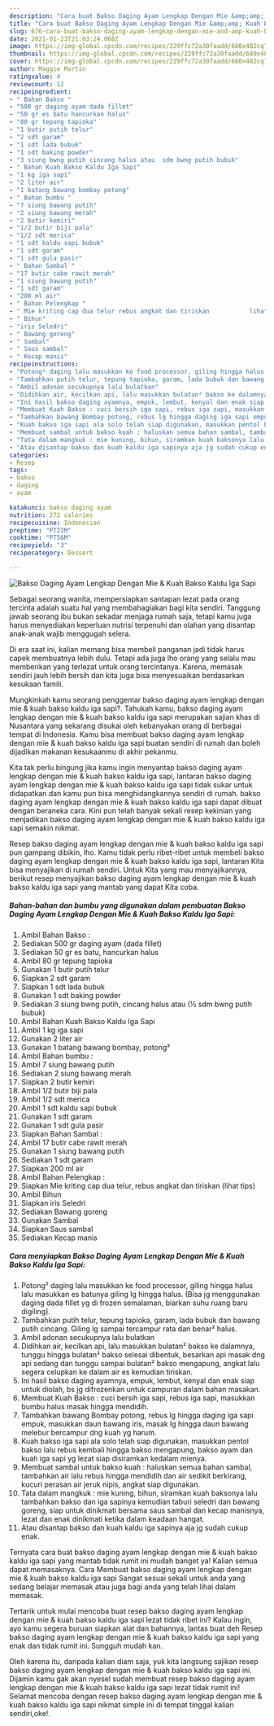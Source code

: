 ```yaml
---
description: "Cara buat Bakso Daging Ayam Lengkap Dengan Mie &amp;amp; Kuah Bakso Kaldu Iga Sapi Sederhana Untuk Jualan"
title: "Cara buat Bakso Daging Ayam Lengkap Dengan Mie &amp;amp; Kuah Bakso Kaldu Iga Sapi Sederhana Untuk Jualan"
slug: 676-cara-buat-bakso-daging-ayam-lengkap-dengan-mie-and-amp-kuah-bakso-kaldu-iga-sapi-sederhana-untuk-jualan
date: 2021-01-23T21:03:24.068Z
image: https://img-global.cpcdn.com/recipes/229ffc72a30faadd/680x482cq70/bakso-daging-ayam-lengkap-dengan-mie-kuah-bakso-kaldu-iga-sapi-foto-resep-utama.jpg
thumbnail: https://img-global.cpcdn.com/recipes/229ffc72a30faadd/680x482cq70/bakso-daging-ayam-lengkap-dengan-mie-kuah-bakso-kaldu-iga-sapi-foto-resep-utama.jpg
cover: https://img-global.cpcdn.com/recipes/229ffc72a30faadd/680x482cq70/bakso-daging-ayam-lengkap-dengan-mie-kuah-bakso-kaldu-iga-sapi-foto-resep-utama.jpg
author: Maggie Martin
ratingvalue: 4
reviewcount: 12
recipeingredient:
- " Bahan Bakso "
- "500 gr daging ayam dada fillet"
- "50 gr es batu hancurkan halus"
- "80 gr tepung tapioka"
- "1 butir putih telur"
- "2 sdt garam"
- "1 sdt lada bubuk"
- "1 sdt baking powder"
- "3 siung bwng putih cincang halus atau  sdm bwng putih bubuk"
- " Bahan Kuah Bakso Kaldu Iga Sapi"
- "1 kg iga sapi"
- "2 liter air"
- "1 batang bawang bombay potong"
- " Bahan bumbu "
- "7 siung bawang putih"
- "2 siung bawang merah"
- "2 butir kemiri"
- "1/2 butir biji pala"
- "1/2 sdt merica"
- "1 sdt kaldu sapi bubuk"
- "1 sdt garam"
- "1 sdt gula pasir"
- " Bahan Sambal "
- "17 butir cabe rawit merah"
- "1 siung bawang putih"
- "1 sdt garam"
- "200 ml air"
- " Bahan Pelengkap "
- " Mie kriting cap dua telur rebus angkat dan tiriskan           lihat tips"
- " Bihun"
- "iris Seledri"
- " Bawang goreng"
- " Sambal"
- " Saus sambal"
- " Kecap manis"
recipeinstructions:
- "Potong² daging lalu masukkan ke food processor, giling hingga halus lalu masukkan es batunya giling lg hingga halus. (Bisa jg menggunakan daging dada fillet yg di frozen semalaman, biarkan suhu ruang baru digiling)."
- "Tambahkan putih telur, tepung tapioka, garam, lada bubuk dan bawang putih cincang. Giling lg sampai tercampur rata dan benar² halus."
- "Ambil adonan secukupnya lalu bulatkan"
- "Didihkan air, kecilkan api, lalu masukkan bulatan² bakso ke dalamnya, tunggu hingga bulatan² bakso selesai dibentuk, besarkan api masak dng api sedang dan tunggu sampai bulatan² bakso mengapung, angkat lalu segera celupkan ke dalam air es kemudian tiriskan."
- "Ini hasil bakso daging ayamnya, empuk, lembut, kenyal dan enak siap untuk diolah, bs jg difrozenkan untuk campuran dalam bahan masakan."
- "Membuat Kuah Bakso : cuci bersih iga sapi, rebus iga sapi, masukkan bumbu halus masak hingga mendidih."
- "Tambahkan bawang Bombay potong, rebus lg hingga daging iga sapi empuk, masukkan daun bawang iris, masak lg hingga daun bawang melebur bercampur dng kuah yg harum."
- "Kuah bakso iga sapi ala solo telah siap digunakan, masukkan pentol bakso lalu rebus kembali hingga bakso mengapung, bakso ayam dan kuah iga sapi yg lezat siap disiramkan kedalam mienya."
- "Membuat sambal untuk bakso kuah : haluskan semua bahan sambal, tambahkan air lalu rebus hingga mendidih dan air sedikit berkirang, kucuri perasan air jeruk nipis, angkat siap digunakan."
- "Tata dalam mangkuk : mie kuning, bihun, siramkan kuah baksonya lalu tambahkan bakso dan iga sapinya kemudian taburi seledri dan bawang goreng, siap untuk dinikmati bersama saus sambal dan kecap manisnya, lezat dan enak dinikmati ketika dalam keadaan hangat."
- "Atau disantap bakso dan kuah kaldu iga sapinya aja jg sudah cukup enak."
categories:
- Resep
tags:
- bakso
- daging
- ayam

katakunci: bakso daging ayam 
nutrition: 272 calories
recipecuisine: Indonesian
preptime: "PT22M"
cooktime: "PT56M"
recipeyield: "3"
recipecategory: Dessert

---
```



![Bakso Daging Ayam Lengkap Dengan Mie &amp; Kuah Bakso Kaldu Iga Sapi](https://img-global.cpcdn.com/recipes/229ffc72a30faadd/680x482cq70/bakso-daging-ayam-lengkap-dengan-mie-kuah-bakso-kaldu-iga-sapi-foto-resep-utama.jpg)

Sebagai seorang wanita, mempersiapkan santapan lezat pada orang tercinta adalah suatu hal yang membahagiakan bagi kita sendiri. Tanggung jawab seorang ibu bukan sekadar menjaga rumah saja, tetapi kamu juga harus menyediakan keperluan nutrisi terpenuhi dan olahan yang disantap anak-anak wajib menggugah selera.

Di era  saat ini, kalian memang bisa membeli panganan jadi tidak harus capek membuatnya lebih dulu. Tetapi ada juga lho orang yang selalu mau memberikan yang terlezat untuk orang tercintanya. Karena, memasak sendiri jauh lebih bersih dan kita juga bisa menyesuaikan berdasarkan kesukaan famili. 



Mungkinkah kamu seorang penggemar bakso daging ayam lengkap dengan mie &amp; kuah bakso kaldu iga sapi?. Tahukah kamu, bakso daging ayam lengkap dengan mie &amp; kuah bakso kaldu iga sapi merupakan sajian khas di Nusantara yang sekarang disukai oleh kebanyakan orang di berbagai tempat di Indonesia. Kamu bisa membuat bakso daging ayam lengkap dengan mie &amp; kuah bakso kaldu iga sapi buatan sendiri di rumah dan boleh dijadikan makanan kesukaanmu di akhir pekanmu.

Kita tak perlu bingung jika kamu ingin menyantap bakso daging ayam lengkap dengan mie &amp; kuah bakso kaldu iga sapi, lantaran bakso daging ayam lengkap dengan mie &amp; kuah bakso kaldu iga sapi tidak sukar untuk didapatkan dan kamu pun bisa menghidangkannya sendiri di rumah. bakso daging ayam lengkap dengan mie &amp; kuah bakso kaldu iga sapi dapat dibuat dengan beraneka cara. Kini pun telah banyak sekali resep kekinian yang menjadikan bakso daging ayam lengkap dengan mie &amp; kuah bakso kaldu iga sapi semakin nikmat.

Resep bakso daging ayam lengkap dengan mie &amp; kuah bakso kaldu iga sapi pun gampang dibikin, lho. Kamu tidak perlu ribet-ribet untuk membeli bakso daging ayam lengkap dengan mie &amp; kuah bakso kaldu iga sapi, lantaran Kita bisa menyajikan di rumah sendiri. Untuk Kita yang mau menyajikannya, berikut resep menyajikan bakso daging ayam lengkap dengan mie &amp; kuah bakso kaldu iga sapi yang mantab yang dapat Kita coba.

<!--inarticleads1-->

##### Bahan-bahan dan bumbu yang digunakan dalam pembuatan Bakso Daging Ayam Lengkap Dengan Mie &amp; Kuah Bakso Kaldu Iga Sapi:

1. Ambil  Bahan Bakso :
1. Sediakan 500 gr daging ayam (dada fillet)
1. Sediakan 50 gr es batu, hancurkan halus
1. Ambil 80 gr tepung tapioka
1. Gunakan 1 butir putih telur
1. Siapkan 2 sdt garam
1. Siapkan 1 sdt lada bubuk
1. Gunakan 1 sdt baking powder
1. Sediakan 3 siung bwng putih, cincang halus atau (½ sdm bwng putih bubuk)
1. Ambil  Bahan Kuah Bakso Kaldu Iga Sapi
1. Ambil 1 kg iga sapi
1. Gunakan 2 liter air
1. Gunakan 1 batang bawang bombay, potong²
1. Ambil  Bahan bumbu :
1. Ambil 7 siung bawang putih
1. Sediakan 2 siung bawang merah
1. Siapkan 2 butir kemiri
1. Ambil 1/2 butir biji pala
1. Ambil 1/2 sdt merica
1. Ambil 1 sdt kaldu sapi bubuk
1. Gunakan 1 sdt garam
1. Gunakan 1 sdt gula pasir
1. Siapkan  Bahan Sambal :
1. Ambil 17 butir cabe rawit merah
1. Gunakan 1 siung bawang putih
1. Sediakan 1 sdt garam
1. Siapkan 200 ml air
1. Ambil  Bahan Pelengkap :
1. Siapkan  Mie kriting cap dua telur, rebus angkat dan tiriskan           (lihat tips)
1. Ambil  Bihun
1. Siapkan iris Seledri
1. Sediakan  Bawang goreng
1. Gunakan  Sambal
1. Siapkan  Saus sambal
1. Sediakan  Kecap manis




<!--inarticleads2-->

##### Cara menyiapkan Bakso Daging Ayam Lengkap Dengan Mie &amp; Kuah Bakso Kaldu Iga Sapi:

1. Potong² daging lalu masukkan ke food processor, giling hingga halus lalu masukkan es batunya giling lg hingga halus. (Bisa jg menggunakan daging dada fillet yg di frozen semalaman, biarkan suhu ruang baru digiling).
1. Tambahkan putih telur, tepung tapioka, garam, lada bubuk dan bawang putih cincang. Giling lg sampai tercampur rata dan benar² halus.
1. Ambil adonan secukupnya lalu bulatkan
1. Didihkan air, kecilkan api, lalu masukkan bulatan² bakso ke dalamnya, tunggu hingga bulatan² bakso selesai dibentuk, besarkan api masak dng api sedang dan tunggu sampai bulatan² bakso mengapung, angkat lalu segera celupkan ke dalam air es kemudian tiriskan.
1. Ini hasil bakso daging ayamnya, empuk, lembut, kenyal dan enak siap untuk diolah, bs jg difrozenkan untuk campuran dalam bahan masakan.
1. Membuat Kuah Bakso : cuci bersih iga sapi, rebus iga sapi, masukkan bumbu halus masak hingga mendidih.
1. Tambahkan bawang Bombay potong, rebus lg hingga daging iga sapi empuk, masukkan daun bawang iris, masak lg hingga daun bawang melebur bercampur dng kuah yg harum.
1. Kuah bakso iga sapi ala solo telah siap digunakan, masukkan pentol bakso lalu rebus kembali hingga bakso mengapung, bakso ayam dan kuah iga sapi yg lezat siap disiramkan kedalam mienya.
1. Membuat sambal untuk bakso kuah : haluskan semua bahan sambal, tambahkan air lalu rebus hingga mendidih dan air sedikit berkirang, kucuri perasan air jeruk nipis, angkat siap digunakan.
1. Tata dalam mangkuk : mie kuning, bihun, siramkan kuah baksonya lalu tambahkan bakso dan iga sapinya kemudian taburi seledri dan bawang goreng, siap untuk dinikmati bersama saus sambal dan kecap manisnya, lezat dan enak dinikmati ketika dalam keadaan hangat.
1. Atau disantap bakso dan kuah kaldu iga sapinya aja jg sudah cukup enak.




Ternyata cara buat bakso daging ayam lengkap dengan mie &amp; kuah bakso kaldu iga sapi yang mantab tidak rumit ini mudah banget ya! Kalian semua dapat memasaknya. Cara Membuat bakso daging ayam lengkap dengan mie &amp; kuah bakso kaldu iga sapi Sangat sesuai sekali untuk anda yang sedang belajar memasak atau juga bagi anda yang telah lihai dalam memasak.

Tertarik untuk mulai mencoba buat resep bakso daging ayam lengkap dengan mie &amp; kuah bakso kaldu iga sapi lezat tidak ribet ini? Kalau ingin, ayo kamu segera buruan siapkan alat dan bahannya, lantas buat deh Resep bakso daging ayam lengkap dengan mie &amp; kuah bakso kaldu iga sapi yang enak dan tidak rumit ini. Sungguh mudah kan. 

Oleh karena itu, daripada kalian diam saja, yuk kita langsung sajikan resep bakso daging ayam lengkap dengan mie &amp; kuah bakso kaldu iga sapi ini. Dijamin kamu gak akan nyesel sudah membuat resep bakso daging ayam lengkap dengan mie &amp; kuah bakso kaldu iga sapi lezat tidak rumit ini! Selamat mencoba dengan resep bakso daging ayam lengkap dengan mie &amp; kuah bakso kaldu iga sapi nikmat simple ini di tempat tinggal kalian sendiri,oke!.

